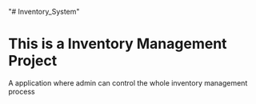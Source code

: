 "# Inventory_System" 
<h1>This is a Inventory Management Project</h1>
<p>A application where admin can control the whole inventory management process</p>
